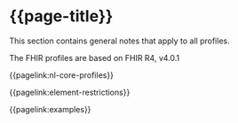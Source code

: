 # {{page-title}}

This section contains general notes that apply to all profiles.

The FHIR profiles are based on FHIR R4, v4.0.1

{{pagelink:nl-core-profiles}}

{{pagelink:element-restrictions}}

{{pagelink:examples}}